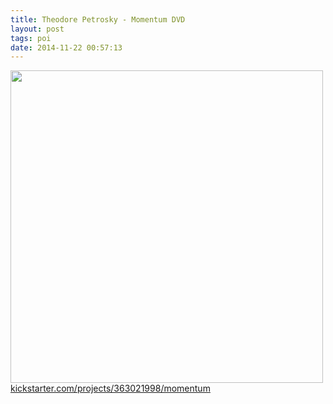 ```yaml
---
title: Theodore Petrosky - Momentum DVD
layout: post
tags: poi
date: 2014-11-22 00:57:13
---
```

<img width="500" src="https://s3.amazonaws.com/ksr/projects/1398422/photo-main.jpg" />
<a target="_blank" href="https://www.kickstarter.com/projects/363021998/momentum">kickstarter.com/projects/363021998/momentum</a>
